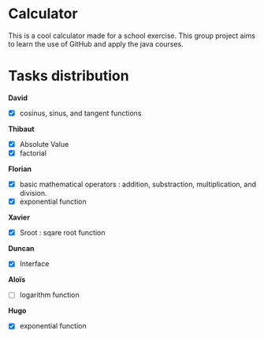 # Calculator
This is a cool calculator made for a school exercise.
This group project aims to learn the use of GitHub and apply the java courses.

# Tasks distribution

**David**
- [x] cosinus, sinus, and tangent functions 

**Thibaut**
- [x] Absolute Value 
- [x] factorial

**Florian**
- [x] basic mathematical operators : addition, substraction, multiplication, and division.
- [x] exponential function

**Xavier**
- [x] Sroot : sqare root function

**Duncan**
- [x] Interface

**Aloïs**
- [ ] logarithm function

**Hugo**

-[x] exponential function
